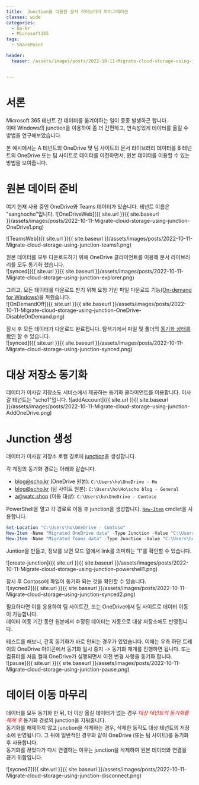 ```yaml
---
title:  Junction을 이용한 문서 라이브러리 마이그레이션
classes: wide
categories:
  - ko-kr 
  - Microsoft365
tags:
  - SharePoint

header:
  teaser: /assets/images/posts/2022-10-11-Migrate-cloud-storage-using-junction-powershell1.png


---
```


# 서론
Microsoft 365 테넌트 간 데이터를 옮겨야하는 일이 종종 발생하곤 합니다.  
이때 Windows의 junction을 이용하여 좀 더 간편하고, 연속성있게 데이터를 옮길 수 방법을 연구해보았습니다.    

본 예시에서는 A 테넌트의 OneDrive 및 팀 사이트의 문서 라이브러리 데이터를 B 테넌트의 OneDrive 또는 팀 사이트로 데이터를 이전하면서, 원본 데이터를 이용할 수 있는 방법을 보여줍니다.  

# 원본 데이터 준비  
여기 현재 사용 중인 OneDrive와 Teams 데이터가 있습니다. 테넌트 이름은 "sanghocho"입니다.
![OneDriveWeb]({{ site.url }}{{ site.baseurl }}/assets/images/posts/2022-10-11-Migrate-cloud-storage-using-junction-OneDrive1.png)  
  
![TeamsWeb]({{ site.url }}{{ site.baseurl }}/assets/images/posts/2022-10-11-Migrate-cloud-storage-using-junction-teams1.png)  

원본 데이터를 모두 다운로드하기 위해 OneDrive 클라이언트를 이용해 문서 라이브러리를 모두 동기화 했습니다.  
![synced]({{ site.url }}{{ site.baseurl }}/assets/images/posts/2022-10-11-Migrate-cloud-storage-using-junction-explorer.png)

그리고, 모든 데이터를 다운로드 받기 위해 요청 기반 파일 다운로드 기능[(On-demand for Windows)][on-demand]을 꺼줬습니다.  
![OnDemandOff]({{ site.url }}{{ site.baseurl }}/assets/images/posts/2022-10-11-Migrate-cloud-storage-using-junction-OneDrive-DisableOnDemand.png)  

잠시 후 모든 데이터가 다운로드 완료됩니다. 탐색기에서 파일 및 폴더의 [동기화 상태를 확인][sync-status] 할 수 있습니다.  
![synced]({{ site.url }}{{ site.baseurl }}/assets/images/posts/2022-10-11-Migrate-cloud-storage-using-junction-synced.png)




# 대상 저장소 동기화  
데이터가 이사갈 저장소도 서비스에서 제공하는 동기화 클라이언트를 이용합니다. 이사갈 테넌트는 "scho1"입니다.
![addAccount]({{ site.url }}{{ site.baseurl }}/assets/images/posts/2022-10-11-Migrate-cloud-storage-using-junction-AddOneDrive.png)  


# Junction 생성  
데이터가 이사갈 저장소 로컬 경로에 [junction][junctions]을 생성합니다.  

각 계정의 동기화 경로는 아래와 같습니다.  
- blog@scho.kr (OneDrive 원본): `C:\Users\ho\OneDrive - Ho`
- blog@scho.kr (팀 사이트 원본): `C:\Users\ho\Ho\scho blog - General`
- a@watc.shop (이동 대상): `C:\Users\ho\OneDrive - Contoso`

PowerShell을 열고 각 경로로 이동 후 junction을 생성합니다. [`New-Item`][New-Item] cmdlet을 사용합니다.  

```powershell
Set-Location "C:\Users\ho\OneDrive - Contoso"
New-Item -Name "Migrated OneDrive data" -Type Junction -Value "C:\Users\ho\OneDrive - Ho" 
New-Item -Name "Migrated Teams data" -Type Junction -Value "C:\Users\ho\Ho\scho blog - General" 

```
  
Juntion을 만들고, 정보를 보면 모드 열에서 link를 의미하는 "l"를 확인할 수 있습니다.  

![create-junction]({{ site.url }}{{ site.baseurl }}/assets/images/posts/2022-10-11-Migrate-cloud-storage-using-junction-powershell1.png)  

잠시 후 Contoso에 파일이 동기화 되는 것을 확인할 수 있습니다.  
![sycned2]({{ site.url }}{{ site.baseurl }}/assets/images/posts/2022-10-11-Migrate-cloud-storage-using-junction-synced2.png)  

필요하다면 이를 응용하여 팀 사이트간, 또는 OneDrive에서 팀 사이트로 데이터 이동이 가능합니다.  
데이터 이동 기간 동안 원본에서 수정된 데이터는 자동으로 대상 저장소에도 반영됩니다.  

테스트를 해보니, 간혹 동기화가 바로 안되는 경우가 있었습니다. 이때는 우측 하단 트레이의 OneDrive 아이콘에서 동기화 일시 중지 -> 동기화 재개를 진행하면 됩니다. 또는 컴퓨터를 처음 켤때 OneDrive가 실행되면서 이전 변경 사항을 동기화 합니다.  
![pause]({{ site.url }}{{ site.baseurl }}/assets/images/posts/2022-10-11-Migrate-cloud-storage-using-junction-pause.png)  

# 데이터 이동 마무리  
데이터를 모두 동기화 한 뒤, 더 이상 옮길 데이터가 없는 경우 <span style="color:red">*대상 테넌트의 동기화를 해제 후*</span> 동기화 경로의 junction을 지워줍니다.  
동기화를 해제하지 않고 junction을 삭제하는 경우, 삭제한 동작도 대상 테넌트의 저장소에 반영됩니다. 그 뒤에 일반적인 경우와 같이 OneDrive (또는 팀 사이트)를 동기화 후 사용합니다.  
동기화를 끊었다가 다시 연결하는 이유는 junction을 삭제하여 원본 데이터와 연결을 끊기 위함입니다.  

![sycned2]({{ site.url }}{{ site.baseurl }}/assets/images/posts/2022-10-11-Migrate-cloud-storage-using-junction-disconnect.png)  



[on-demand]: https://support.microsoft.com/en-us/office/save-disk-space-with-onedrive-files-on-demand-for-windows-0e6860d3-d9f3-4971-b321-7092438fb38e
[sync-status]: https://support.microsoft.com/en-us/office/what-do-the-onedrive-icons-mean-11143026-8000-44f8-aaa9-67c985aa49b3
[Junctions]:https://learn.microsoft.com/en-us/windows/win32/fileio/hard-links-and-junctions
[New-Item]: https://learn.microsoft.com/en-us/powershell/module/microsoft.powershell.management/new-item?view=powershell-7.2